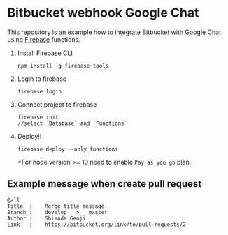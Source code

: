 # Bitbucket webhook Google Chat
This repository is an example how to integrate Bitbucket with Google Chat 
using [Firebase](https://firebase.google.com) functions.

1. Install Firebase CLI
    ```$bash
    npm install -g firebase-tools
    ```
2. Login to firebase
    ```$bash
    firebase login
    ```
3. Connect project to firebase
    ```$bash
    firebase init
    //select `Database` and `Functions`
    ```
4. Deploy!!
    ```$bash
    firebase deploy --only functions
    ```
    *For node version >= 10 need to enable `Pay as you go` plan.
## Example message when create pull request
```
@all
Title  :    Merge title message
Branch :    develop   >   master
Author :    Shimada Genji
Link   :    https://bitbucket.org/link/to/pull-requests/2
```